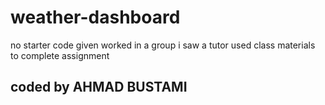 # weather-dashboard
no starter code given
worked in a group
i saw a tutor 
used class materials to complete assignment
## coded by AHMAD BUSTAMI